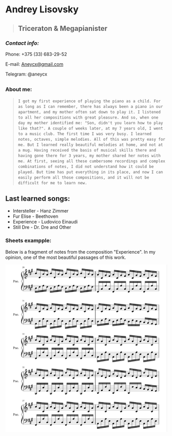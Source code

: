 # Andrey Lisovsky
>##  Triceraton & Megapianister
### *Contact info:*

Phone: +375 (33) 683-29-52

E-mail: Aneycx@gmail.com

Telegram: @aneycx
##
### **About me:**

> `I got my first experience of playing the piano as a child. For as long as I can remember, there has always been a piano in our apartment, and my mother often sat down to play it. I listened to all her compositions with great pleasure. And so, when one day my mother identified me: "Son, didn't you learn how to play like that?". A couple of weeks later, at my 7 years old, I went to a music club. The first time I was very busy. I learned notes, octaves, simple melodies. All of this was pretty easy for me. But I learned really beautiful melodies at home, and not at a mug. Having received the basis of musical skills there and having gone there for 3 years, my mother shared her notes with me. At first, seeing all these cumbersome recordings and complex combinations of notes, I did not understand how it could be played. But time has put everything in its place, and now I can easily perform all those compositions, and it will not be difficult for me to learn new.`


## **Last learned songs:**
- Intersteller - Hanz Zimmer
- Fur Elise - Beethoven
- Experience - Ludovico Einaudi
- Still Dre - Dr. Dre and Other

### Sheets exampple:

Below is a fragment of notes from the composition "Experience". In my opinion, one of the most beautiful passages of this work.

![Image alt](https://github.com/Aneycx/CVV/blob/markdown_CVV/sheets.png)
